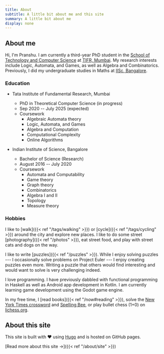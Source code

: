 ```yaml
---
title: About
subtitle: A little bit about me and this site
summary: A little bit about me
display: none
---
```


## About me

Hi, I'm Pranshu. I am currently a third-year PhD student in the [School of Technology and Computer Science](https://www.tcs.tifr.res.in) at [TIFR, Mumbai](https://www.tifr.res.in/).
My research interests include Logic, Automata, and Games, as well as Algebra and Combinatorics.
Previously, I did my undergraduate studies in Maths at [IISc, Bangalore](https://iisc.ac.in/).

### Education

- Tata Institute of Fundamental Research, Mumbai 
    - PhD in Theoretical Computer Science (in progress)
    - Sep 2020 -- July 2025 (expected)
    - Coursework
        - Algebraic Automata theory
        - Logic, Automata, and Games
        - Algebra and Computation
        - Computational Complexity
        - Online Algorithms


- Indian Institute of Science, Bangalore
    - Bachelor of Science (Research)
    - August 2016 -- July 2020
    - Coursework
        - Automata and Computability
        - Game theory
        - Graph theory
        - Combinatorics
        - Algebra I and II
        - Topology
        - Measure theory

### Hobbies

I like to [walk]({{< ref "/tags/walking" >}}) or [cycle]({{< ref "/tags/cycling" >}}) around the city and explore new places. I like to do some street [photography]({{< ref "/photos" >}}), eat street food, and play with street cats and dogs on the way.

I like to write [puzzles]({{< ref "/puzzles" >}}). While I enjoy solving puzzles --- I occasionally solve problems on Project Euler --- I enjoy creating puzzles even more. Writing a puzzle that others would find interesting and would want to solve is very challenging indeed.

I love programming. 
I have previously dabbled with functional programming in Haskell as well as Android app development in Kotlin. 
I am currently learning game development using the Godot game engine.

In my free time, I [read books]({{< ref "/now#reading" >}}), solve the [New York Times crossword](https://www.nytimes.com/crosswords) and [Spelling Bee](https://www.nytimes.com/puzzles/spelling-bee), or play bullet chess (1+0) on [lichess.org](https://lichess.org).


## About this site

This site is built with :heart: using [Hugo](https://gohugo.io) and is hosted on GitHub pages.

[Read more about this site &#8594;]({{< ref "/about/site" >}})
